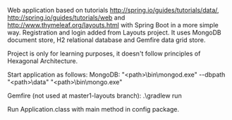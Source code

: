Web application based on tutorials http://spring.io/guides/tutorials/data/, http://spring.io/guides/tutorials/web and http://www.thymeleaf.org/layouts.html
with Spring Boot in a more simple way.
Registration and login added from Layouts project. 
It uses MongoDB document store, H2 relational database and Gemfire data grid store.

Project is only for learning purposes, it doesn't follow principles of Hexagonal Architecture.

Start application as follows:
MongoDB: 
"\<path\>\bin\mongod.exe" --dbpath "\<path\>\data" 
"\<path\>\bin\mongo.exe"

Gemfire (not used at master1-layouts branch): 
.\gradlew run
 
Run Application.class with main method in config package.